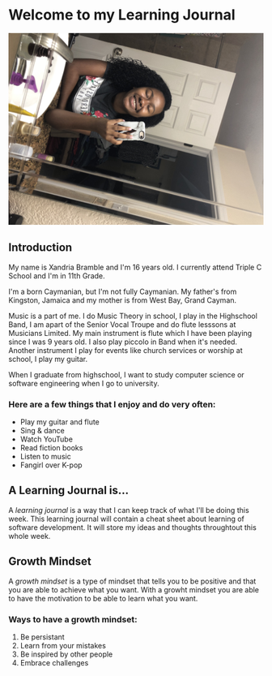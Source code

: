 # Welcome to my Learning Journal
![Image of myself](Selfie.JPG)

## Introduction
My name is Xandria Bramble and I'm 16 years old. I currently attend Triple C School and I'm in 11th Grade.

I'm a born Caymanian, but I'm not fully Caymanian. My father's from Kingston, Jamaica and my mother is from West Bay, Grand Cayman.

Music is a part of me. I do Music Theory in school, I play in the Highschool Band, I am apart of the Senior Vocal Troupe and do flute lesssons at Musicians Limited. My main instrument is flute which I have been playing since I was 9 years old. I also play piccolo in Band when it's needed. Another instrument I play for events like church services or worship at school, I play my guitar. 

When I graduate from highschool, I want to study computer science or software engineering when I go to university. 

### Here are a few things that I **enjoy** and **do** very often:
- Play my guitar and flute
- Sing & dance
- Watch YouTube
- Read fiction books
- Listen to music
- Fangirl over K-pop

## A Learning Journal is...
A *learning journal* is a way that I can keep track of what I'll be doing this week. This learning journal will contain a cheat sheet about learning of software development. It will store my ideas and thoughts throughtout this whole week.

## Growth Mindset
A *growth mindset* is a type of mindset that tells you to be positive and that you are able to achieve what you want. With a growht mindset you are able to have the motivation to be able to learn what you want.

### Ways to have a growth mindset:
1. Be persistant
2. Learn from your mistakes
3. Be inspired by other people
4. Embrace challenges




